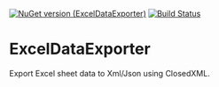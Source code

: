[![NuGet version (ExcelDataExporter)](https://img.shields.io/nuget/v/ExcelDataExporter.svg?style=flat)](https://www.nuget.org/packages/ExcelDataExporter/)
[![Build Status](https://jeroenmaes.visualstudio.com/Demo/_apis/build/status/JEMS.ExcelDataExporter?branchName=master)](https://jeroenmaes.visualstudio.com/Demo/_build/latest?definitionId=4&branchName=master)
# ExcelDataExporter
Export Excel sheet data to Xml/Json using ClosedXML.
